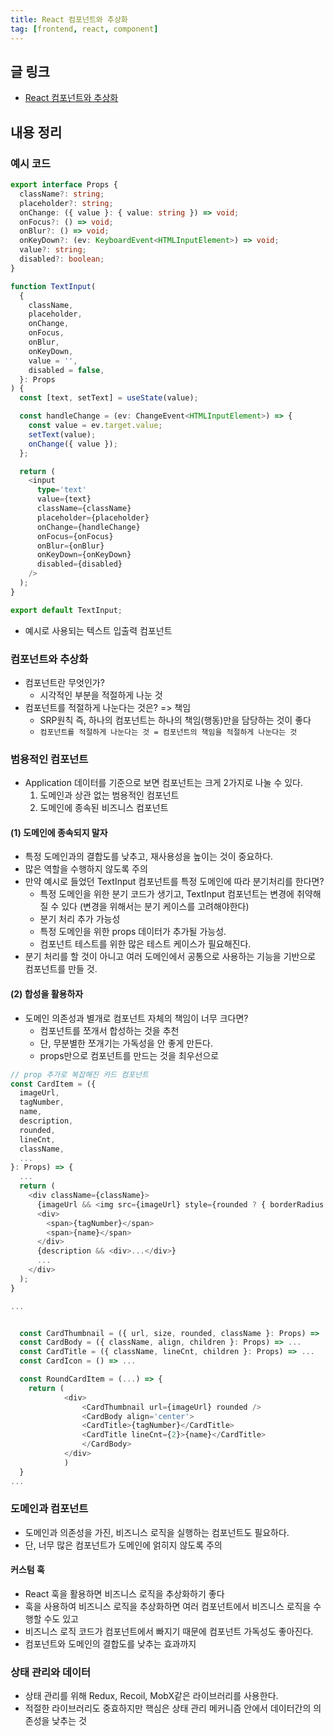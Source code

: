 ```yaml
---
title: React 컴포넌트와 추상화
tag: [frontend, react, component]
---
```

## 글 링크
- [React 컴포넌트와 추상화](https://fe-developers.kakaoent.com/2022/221020-component-abstraction/)

## 내용 정리
### 예시 코드
```typescript
export interface Props {
  className?: string;
  placeholder?: string;
  onChange: ({ value }: { value: string }) => void;
  onFocus?: () => void;
  onBlur?: () => void;
  onKeyDown?: (ev: KeyboardEvent<HTMLInputElement>) => void;
  value?: string;
  disabled?: boolean;
}

function TextInput(
  {
    className,
    placeholder,
    onChange,
    onFocus,
    onBlur,
    onKeyDown,
    value = '',
    disabled = false,
  }: Props
) {
  const [text, setText] = useState(value);

  const handleChange = (ev: ChangeEvent<HTMLInputElement>) => {
    const value = ev.target.value;
    setText(value);
    onChange({ value });
  };

  return (
    <input
      type='text'
      value={text}
      className={className}
      placeholder={placeholder}
      onChange={handleChange}
      onFocus={onFocus}
      onBlur={onBlur}
      onKeyDown={onKeyDown}
      disabled={disabled}
    />
  );
}

export default TextInput;
```
- 예시로 사용되는 텍스트 입출력 컴포넌트

### 컴포넌트와 추상화
- 컴포넌트란 무엇인가?
  - 시각적인 부분을 적절하게 나눈 것
- 컴포넌트를 적절하게 나눈다는 것은? => 책임
  - SRP원칙 즉, 하나의 컴포넌트는 하나의 책임(행동)만을 담당하는 것이 좋다
  - `컴포넌트를 적절하게 나눈다는 것 = 컴포넌트의 책임을 적절하게 나눈다는 것`

### 범용적인 컴포넌트
- Application 데이터를 기준으로 보면 컴포넌트는 크게 2가지로 나눌 수 있다.
  1. 도메인과 상관 없는 범용적인 컴포넌트
  2. 도메인에 종속된 비즈니스 컴포넌트

#### (1) 도메인에 종속되지 말자
- 특정 도메인과의 결합도를 낮추고, 재사용성을 높이는 것이 중요하다.
- 많은 역할을 수행하지 않도록 주의
- 만약 예시로 들었던 TextInput 컴포넌트를 특정 도메인에 따라 분기처리를 한다면?
  - 특정 도메인을 위한 분기 코드가 생기고, TextInput 컴포넌트는 변경에 취약해질 수 있다 (변경을 위해서는 분기 케이스를 고려해야한다)
  - 분기 처리 추가 가능성
  - 특정 도메인을 위한 props 데이터가 추가될 가능성.
  - 컴포넌트 테스트를 위한 많은 테스트 케이스가 필요해진다.
- 분기 처리를 할 것이 아니고 여러 도메인에서 공통으로 사용하는 기능을 기반으로 컴포넌트를 만들 것.

#### (2) 합성을 활용하자
- 도메인 의존성과 별개로 컴포넌트 자체의 책임이 너무 크다면?
  - 컴포넌트를 쪼개서 합성하는 것을 추천
  - 단, 무분별한 쪼개기는 가독성을 안 좋게 만든다.
  - props만으로 컴포넌트를 만드는 것을 최우선으로
```typescript
// prop 추가로 복잡해진 카드 컴포넌트
const CardItem = ({ 
  imageUrl, 
  tagNumber, 
  name,
  description,
  rounded,
  lineCnt,
  className,
  ...
}: Props) => {
  ...
  return (
    <div className={className}>
      {imageUrl && <img src={imageUrl} style={rounded ? { borderRadius: '50%' } : undefined}/>}
      <div>
        <span>{tagNumber}</span>
        <span>{name}</span>
      </div>
      {description && <div>...</div>}
      ...
    </div>
  );
}

...


  const CardThumbnail = ({ url, size, rounded, className }: Props) => ...
  const CardBody = ({ className, align, children }: Props) => ...
  const CardTitle = ({ className, lineCnt, children }: Props) => ...
  const CardIcon = () => ...

  const RoundCardItem = (...) => {
    return (
            <div>
                <CardThumbnail url={imageUrl} rounded />
                <CardBody align='center'>
                <CardTitle>{tagNumber}</CardTitle>
                <CardTitle lineCnt={2}>{name}</CardTitle>
                </CardBody>
            </div>
            )
  }
...
```

### 도메인과 컴포넌트
- 도메인과 의존성을 가진, 비즈니스 로직을 실행하는 컴포넌트도 필요하다.
- 단, 너무 많은 컴포넌트가 도메인에 얽히지 않도록 주의

#### 커스텀 훅
- React 훅을 활용하면 비즈니스 로직을 추상화하기 좋다
- 훅을 사용하여 비즈니스 로직을 추상화하면 여러 컴포넌트에서 비즈니스 로직을 수행할 수도 있고
- 비즈니스 로직 코드가 컴포넌트에서 빠지기 때문에 컴포넌트 가독성도 좋아진다.
- 컴포넌트와 도메인의 결합도를 낮추는 효과까지

### 상태 관리와 데이터
- 상태 관리를 위해 Redux, Recoil, MobX같은 라이브러리를 사용한다.
- 적절한 라이브러리도 중효하지만 핵심은 상태 관리 메커니즘 안에서 데이터간의 의존성을 낮추는 것